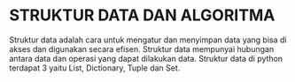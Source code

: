 # STRUKTUR DATA DAN ALGORITMA

Struktur data adalah cara untuk mengatur dan menyimpan data yang bisa di akses dan digunakan secara efisen. Struktur data mempunyai hubungan antara data dan operasi yang dapat dilakukan data. Struktur data di python terdapat 3 yaitu List, Dictionary, Tuple dan Set.